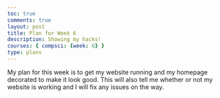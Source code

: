 ```yaml
---
toc: true
comments: true
layout: post
title: Plan for Week 6
description: Showing my hacks!
courses: { compsci: {week: 6} }
type: plans
---
```


<p>My plan for this week is to get my website running and my homepage decorated to make it look good. This will also tell me whether or not my website is working and I will fix any issues on the way.</p>